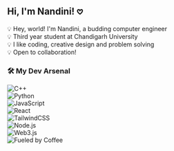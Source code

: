 ## Hi, I'm Nandini! 𖹭

<!--
**nuvu-k/nuvu-k** is a ✨ _special_ ✨ repository because its `README.md` (this file) appears on your GitHub profile.

Here are some ideas to get you started:

- 🔭 I’m currently working on ...
- 🌱 I’m currently learning ...
- 👯 I’m looking to collaborate on ...
- 🤔 I’m looking for help with ...
- 💬 Ask me about ...
- 📫 How to reach me: ...
- 😄 Pronouns: ...
- ⚡ Fun fact: ...
-->
💡 Hey, world! I'm Nandini, a budding computer engineer  
💡 Third year student at Chandigarh University  
💡 I like coding, creative design and problem solving  
💡 Open to collaboration!  


### 🛠️ My Dev Arsenal  
![C++](https://img.shields.io/badge/-C++-00599C?style=for-the-badge&logo=c%2B%2B&logoColor=white)  
![Python](https://img.shields.io/badge/-Python-3776AB?style=for-the-badge&logo=python&logoColor=white)  
![JavaScript](https://img.shields.io/badge/-JavaScript-F7DF1E?style=for-the-badge&logo=javascript&logoColor=black)   
![React](https://img.shields.io/badge/-React-61DAFB?style=for-the-badge&logo=react&logoColor=black)  
![TailwindCSS](https://img.shields.io/badge/-TailwindCSS-38B2AC?style=for-the-badge&logo=tailwind-css&logoColor=white)  
![Node.js](https://img.shields.io/badge/-Node.js-339933?style=for-the-badge&logo=node.js&logoColor=white)  
![Web3.js](https://img.shields.io/badge/-Web3.js-F16822?style=for-the-badge&logo=ethereum&logoColor=white)  
![Fueled by Coffee](https://img.shields.io/badge/-Fueled%20by%20Coffee-FFDD00?style=for-the-badge&logo=buy-me-a-coffee&logoColor=black)



